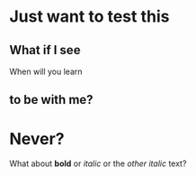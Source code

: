 # Just want to test this
## What if I see
When will you learn
## to be with me?
# Never?

What about **bold** or _italic_ or the *other italic* text?
